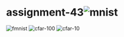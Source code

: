 # assignment-43![mnist](https://github.com/rezaanalytics11/assignment-43/assets/105513524/de7c24ca-630a-49ab-bfd3-ac56cd7e9371)
![fmnist](https://github.com/rezaanalytics11/assignment-43/assets/105513524/ba609079-47b4-471a-aceb-4398b71dc3de)
![cfar-100](https://github.com/rezaanalytics11/assignment-43/assets/105513524/522f1c93-7c2f-47a3-a6ff-95cf5002ffb0)
![cfar-10](https://github.com/rezaanalytics11/assignment-43/assets/105513524/86f601c6-28bc-4df8-a18b-fa136418358c)
